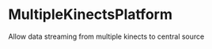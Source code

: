 MultipleKinectsPlatform
=======================

Allow data streaming from multiple kinects to central source
